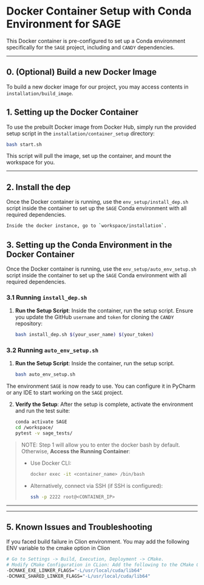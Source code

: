 # Docker Container Setup with Conda Environment for SAGE

This Docker container is pre-configured to set up a Conda environment specifically for the `SAGE` project, including  and `CANDY` dependencies.

---


## 0. (Optional) Build a new Docker Image

To build a new docker image for our project, you may access contents in `installation/build_image`.

## 1. Setting up the Docker Container

To use the prebuilt Docker image from Docker Hub, simply run the provided setup script in the `installation/container_setup` directory:

```bash
bash start.sh
```
This script will pull the image, set up the container, and mount the workspace for you.

---

## 2. Install the dep

Once the Docker container is running, use the `env_setup/install_dep.sh` script inside the container to set up the `SAGE` Conda environment with all required dependencies.

```bash
Inside the docker instance, go to `workspace/installation`.

```

## 3. Setting up the Conda Environment in the Docker Container

Once the Docker container is running, use the `env_setup/auto_env_setup.sh` script inside the container to set up the `SAGE` Conda environment with all required dependencies.

### 3.1 Running `install_dep.sh`

1. **Run the Setup Script**:
   Inside the container, run the setup script. Ensure you update the GitHub `username` and `token` for cloning the `CANDY` repository:
   ```bash
   bash install_dep.sh $(your_user_name) $(your_token)
   ```
   
### 3.2 Running `auto_env_setup.sh`

1. **Run the Setup Script**:
   Inside the container, run the setup script. 
   ```bash
   bash auto_env_setup.sh
   ```

The environment `SAGE` is now ready to use. You can configure it in PyCharm or any IDE to start working on the `SAGE` project.

2. **Verify the Setup**:
   After the setup is complete, activate the environment and run the test suite:
   ```bash
   conda activate SAGE
   cd /workspace/
   pytest -v sage_tests/
   ```

> NOTE: Step 1 will allow you to enter the docker bash by default. Otherwise, **Access the Running Container**:
>   - Use Docker CLI:
>     ```bash
>     docker exec -it <container_name> /bin/bash
>     ```
>   - Alternatively, connect via SSH (if SSH is configured):
>     ```bash
>     ssh -p 2222 root@<CONTAINER_IP>
>     ```
---

---

## 5. Known Issues and Troubleshooting

If you faced build failure in Clion environment. You may add the following ENV variable to the cmake option in Clion

```bash
# Go to Settings -> Build, Execution, Deployment -> CMake.
# Modify CMake Configuration in CLion: Add the following to the CMake Options:
-DCMAKE_EXE_LINKER_FLAGS="-L/usr/local/cuda/lib64"
-DCMAKE_SHARED_LINKER_FLAGS="-L/usr/local/cuda/lib64"
```
